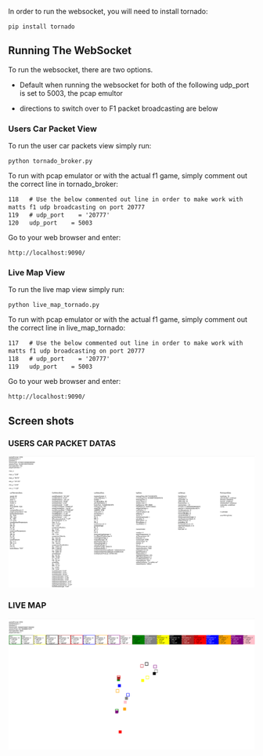 In order to run the websocket, you will need to install tornado:

    pip install tornado

## Running The WebSocket

To run the websocket, there are two options.

* Default when running the websocket for both of the following udp_port is set to 5003, the pcap emultor

* directions to switch over to F1 packet broadcasting are below

### Users Car Packet View

To run the user car packets view simply run:

    python tornado_broker.py

To run with pcap emulator or with the actual f1 game, simply comment out the correct line in tornado_broker:

    118   # Use the below commented out line in order to make work with matts f1 udp broadcasting on port 20777
    119   # udp_port    = '20777'
    120   udp_port    = 5003

Go to your web browser and enter:

    http://localhost:9090/


### Live Map View

To run the live map view simply run:

    python live_map_tornado.py

To run with pcap emulator or with the actual f1 game, simply comment out the correct line in live_map_tornado:

    117   # Use the below commented out line in order to make work with matts f1 udp broadcasting on port 20777
    118   # udp_port    = '20777'
    119   udp_port    = 5003

Go to your web browser and enter:

    http://localhost:9090/




## Screen shots
### USERS CAR PACKET DATAS
![MENU](./screenshots/user_car_packet_view.png)

### LIVE MAP
![MENU](./screenshots/live_map_view.png)
